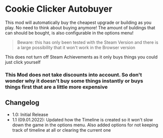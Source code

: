 # Cookie Clicker Autobuyer

This mod will automatically buy the cheapest upgrade or building as you play. No need to think about buying anymore! The amount of buldings that can should be bought, is also configurable in the options menu!

>Beware: this has only been tested with the Steam Version and there is a large possibility that it won't work in the Browser version

This does not turn off Steam Achievements as it only buys things you could just click yourself

### This Mod does not take discounts into account. So don't wonder why it doesn't buy some things instantly or buys things first that are a little more expensive 

## Changelog
- 1.0: Initial Release
- 1.1 (09.01.2022): Updated how the Timeline is created so it won't slow down the game in the options menu. Also added options for not keeping track of timeline at all or clearing the current one